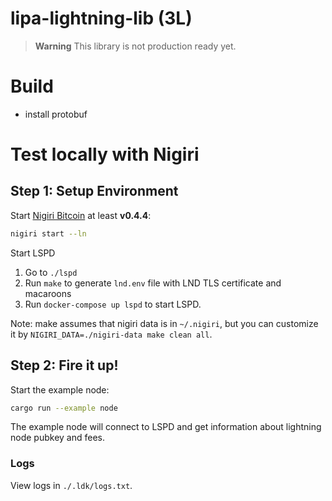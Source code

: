 # lipa-lightning-lib (3L)

> **Warning**
> This library is not production ready yet.

# Build

 - install protobuf

# Test locally with Nigiri

## Step 1: Setup Environment
Start [Nigiri Bitcoin](https://github.com/vulpemventures/nigiri)
at least **v0.4.4**:
```sh
nigiri start --ln
```

Start LSPD
 1. Go to `./lspd`
 2. Run `make` to generate `lnd.env` file with LND TLS certificate and macaroons
 3. Run `docker-compose up lspd` to start LSPD.

Note: make assumes that nigiri data is in `~/.nigiri`,
but you can customize it by `NIGIRI_DATA=./nigiri-data make clean all`.

## Step 2: Fire it up!
Start the example node:
```sh
cargo run --example node
```

The example node will connect to LSPD and get information about lightning node
pubkey and fees.

### Logs
View logs in `./.ldk/logs.txt`.
